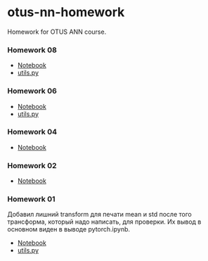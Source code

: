 # otus-nn-homework
Homework for OTUS ANN course.

### Homework 08

* [Notebook](08/sparse_ae.ipynb)
* [utils.py](08/utils.py)

### Homework 06

* [Notebook](06/mnist_mlp.ipynb)
* [utils.py](06/utils.py)

### Homework 04

* [Notebook](04/MNIST_MLP_KERAS.ipynb)

### Homework 02

* [Notebook](02/log_reg.ipynb)

### Homework 01

Добавил лишний transform для печати mean и std после того трансформа, который надо написать, для проверки. Их вывод
в основном виден в выводе pytorch.ipynb.

* [Notebook](01/pytorch.ipynb)
* [utils.py](01/utils.py)
